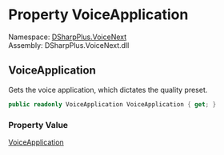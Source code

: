 # Property VoiceApplication

Namespace: [DSharpPlus.VoiceNext](DSharpPlus.VoiceNext.md)  
Assembly: DSharpPlus.VoiceNext.dll

## <a id="DSharpPlus_VoiceNext_AudioFormat_VoiceApplication"></a>VoiceApplication

Gets the voice application, which dictates the quality preset.

```csharp
public readonly VoiceApplication VoiceApplication { get; }
```

### Property Value

[VoiceApplication](DSharpPlus.VoiceNext.VoiceApplication.md)

